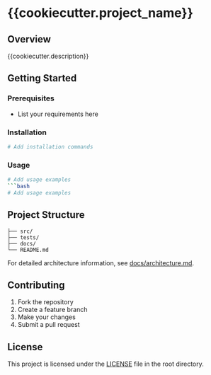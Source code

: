# {{cookiecutter.project_name}}

## Overview
{{cookiecutter.description}}

## Getting Started

### Prerequisites
- List your requirements here

### Installation
```bash
# Add installation commands
```

### Usage
```bash
# Add usage examples
```bash
# Add usage examples
```

## Project Structure
```
├── src/
├── tests/
├── docs/
└── README.md
```

For detailed architecture information, see [docs/architecture.md](docs/architecture.md).

## Contributing
1. Fork the repository
2. Create a feature branch
3. Make your changes
4. Submit a pull request

## License
This project is licensed under the [LICENSE](LICENSE) file in the root directory.